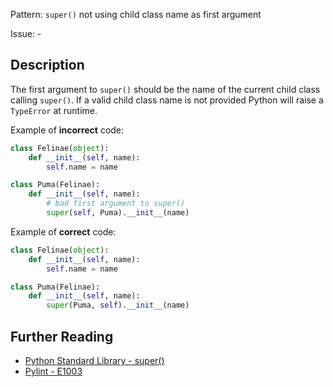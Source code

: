 Pattern: `super()` not using child class name as first argument

Issue: -

## Description

The first argument to `super()` should be the name of the current child class calling `super()`. If a valid child class name is not provided Python will raise a `TypeError` at runtime.


Example of **incorrect** code:

```python
class Felinae(object):
    def __init__(self, name):
        self.name = name

class Puma(Felinae):
    def __init__(self, name):
        # bad first argument to super()
        super(self, Puma).__init__(name) 
```

Example of **correct** code:

```python
class Felinae(object):
    def __init__(self, name):
        self.name = name

class Puma(Felinae):
    def __init__(self, name):
        super(Puma, self).__init__(name) 
```

## Further Reading

* [Python Standard Library - super()](https://docs.python.org/2/library/functions.html#super)
* [Pylint - E1003](http://pylint-messages.wikidot.com/messages:e1003)
